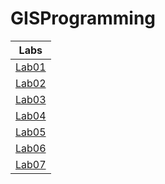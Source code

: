 # GISProgramming
|Labs  |
|:------:|
|[Lab01](Lab01/README.md)|
|[Lab02](Lab01/README.md)|
|[Lab03](Lab01/README.md)|
|[Lab04](Lab01/README.md)|
|[Lab05](Lab01/README.md)|
|[Lab06](Lab01/README.md)|
|[Lab07](Lab01/README.md)|
